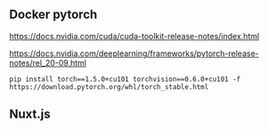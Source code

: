 ## Docker pytorch 
  
https://docs.nvidia.com/cuda/cuda-toolkit-release-notes/index.html  
  
https://docs.nvidia.com/deeplearning/frameworks/pytorch-release-notes/rel_20-09.html  
  
    pip install torch==1.5.0+cu101 torchvision==0.6.0+cu101 -f https://download.pytorch.org/whl/torch_stable.html  
  
## Nuxt.js
